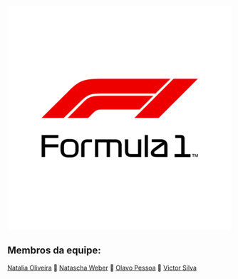 [![Markdown](https://raw.githubusercontent.com/natfontanesi/projeto_modulo_3/e9e5824991681df67b13467796d712856f60fa16/formula-1-logo.svg?raw=true)](https://raw.githubusercontent.com/natfontanesi/projeto_modulo_3/e9e5824991681df67b13467796d712856f60fa16/formula-1-logo.svg?raw=true) 


## Membros da equipe:  


[Natalia Oliveira](https://github.com/Natalia-oli)  👥 [Natascha Weber](https://github.com/natfontanesi) 👥 [Olavo Pessoa](https://github.com/Olavo5) 👥 [Victor Silva](https://github.com/victorsilvajc021)  
 </div>
